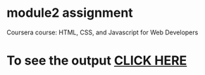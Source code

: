 
# module2 assignment

Coursera course: HTML, CSS, and Javascript for Web Developers

# To see the output [CLICK HERE](https://hrushi4.github.io/coursera_assignments/assignment/module2/index.html)
